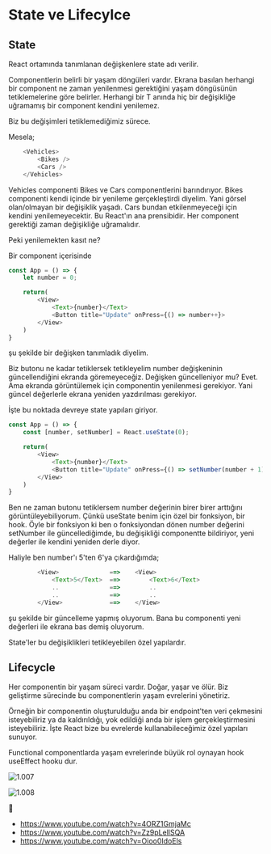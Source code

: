 # State ve Lifecylce

## State

React ortamında tanımlanan değişkenlere state adı verilir.

Componentlerin belirli bir yaşam döngüleri vardır. Ekrana basılan herhangi bir component ne zaman yenilenmesi gerektiğini yaşam döngüsünün tetiklemelerine göre belirler. Herhangi bir T anında hiç bir değişikliğe uğramamış bir component kendini yenilemez.

Biz bu değişimleri tetiklemediğimiz sürece.

Mesela;

```js
    <Vehicles>
        <Bikes />
        <Cars />
    </Vehicles>
```

Vehicles componenti Bikes ve Cars componentlerini barındırıyor. Bikes componenti kendi içinde bir yenileme gerçekleştirdi diyelim. Yani görsel olan/olmayan bir değişiklik yaşadı. Cars bundan etkilenmeyeceği için kendini yenilemeyecektir. Bu React'ın ana prensibidir. Her component gerektiği zaman değişikliğe uğramalıdır.

Peki yenilemekten kasıt ne?

Bir component içerisinde

```js
const App = () => {
    let number = 0;

    return(
        <View>
            <Text>{number}</Text>
            <Button title="Update" onPress={() => number++}>
        </View>
    )
}

```

şu şekilde bir değişken tanımladık diyelim.

Biz butonu ne kadar tetiklersek tetikleyelim number değişkeninin güncellendiğini ekranda göremeyeceğiz. Değişken güncelleniyor mu? Evet. Ama ekranda görüntülemek için componentin yenilenmesi gerekiyor. Yani güncel değerlerle ekrana yeniden yazdırılması gerekiyor.

İşte bu noktada devreye state yapıları giriyor.

```js
const App = () => {
    const [number, setNumber] = React.useState(0);

    return(
        <View>
            <Text>{number}</Text>
            <Button title="Update" onPress={() => setNumber(number + 1)}>
        </View>
    )
}

```

Ben ne zaman butonu tetiklersem number değerinin birer birer arttığını görüntüleyebiliyorum. Çünkü useState benim için özel bir fonksiyon, bir hook. Öyle bir fonksiyon ki ben o fonksiyondan dönen number değerini setNumber ile güncellediğimde, bu değişikliği componentte bildiriyor, yeni değerler ile kendini yeniden derle diyor. 

Haliyle ben number'ı 5'ten 6'ya çıkardığımda;

```js
        <View>              ==>    <View>
            <Text>5</Text>  ==>        <Text>6</Text>
            ..              ==>        ..
            ..              ==>        ..
        </View>             ==>    </View>
```

şu şekilde bir güncelleme yapmış oluyorum. Bana bu componenti yeni değerleri ile ekrana bas demiş oluyorum.

State'ler bu değişiklikleri tetikleyebilen özel yapılardır.

## Lifecycle

Her componentin bir yaşam süreci vardır. Doğar, yaşar ve ölür. Biz geliştirme sürecinde bu componentlerin yaşam evrelerini yönetiriz.

Örneğin bir componentin oluşturulduğu anda bir endpoint'ten veri çekmesini isteyebiliriz ya da kaldırıldığı, yok edildiği anda bir işlem gerçekleştirmesini isteyebiliriz. İşte React bize bu evrelerde kullanabileceğimiz özel yapıları sunuyor.

Functional componentlarda yaşam evrelerinde büyük rol oynayan hook useEffect hooku dur.

![1.007](https://github.com/Kodluyoruz/taskforce/blob/react-native/state_ve_lifecycle/figures/1.007.jpeg)

![1.008](https://github.com/Kodluyoruz/taskforce/blob/react-native/state_ve_lifecycle/figures/1.008.jpeg)

🔧
- https://www.youtube.com/watch?v=4ORZ1GmjaMc
- https://www.youtube.com/watch?v=Zz9pLellSQA
- https://www.youtube.com/watch?v=Oioo0IdoEls